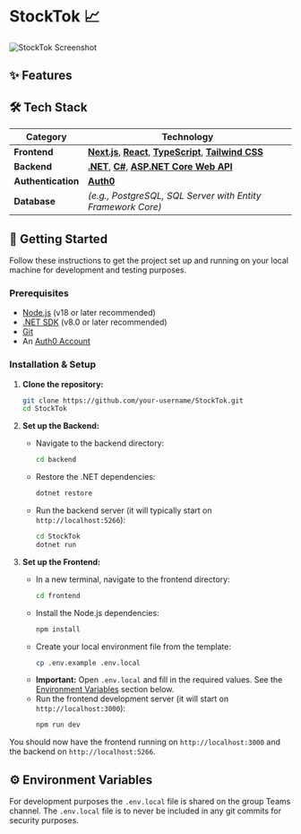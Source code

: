 # StockTok 📈



![StockTok Screenshot](./docs/images/screenshot.png) 
<!-- TODO: Add a screenshot of your application and update this path -->

## ✨ Features



## 🛠️ Tech Stack

| Category        | Technology                                                                                                  |
| --------------- | ----------------------------------------------------------------------------------------------------------- |
| **Frontend**    | [**Next.js**](https://nextjs.org/), [**React**](https://reactjs.org/), [**TypeScript**](https://www.typescriptlang.org/), [**Tailwind CSS**](https://tailwindcss.com/) |
| **Backend**     | [**.NET**](https://dotnet.microsoft.com/), [**C#**](https://learn.microsoft.com/en-us/dotnet/csharp/), [**ASP.NET Core Web API**](https://learn.microsoft.com/en-us/aspnet/core/web-api/)      |
| **Authentication** | [**Auth0**](https://auth0.com/)                                                                             |
| **Database**    | _(e.g., PostgreSQL, SQL Server with Entity Framework Core)_                                                 | <!-- TODO: Update with your database -->

## 🚀 Getting Started

Follow these instructions to get the project set up and running on your local machine for development and testing purposes.

### Prerequisites

*   [Node.js](https://nodejs.org/) (v18 or later recommended)
*   [.NET SDK](https://dotnet.microsoft.com/download) (v8.0 or later recommended)
*   [Git](https://git-scm.com/)
*   An [Auth0 Account](https://auth0.com/)

### Installation & Setup

1.  **Clone the repository:**
    ```bash
    git clone https://github.com/your-username/StockTok.git
    cd StockTok
    ```

2.  **Set up the Backend:**
    *   Navigate to the backend directory:
        ```bash
        cd backend
        ```
    *   Restore the .NET dependencies:
        ```bash
        dotnet restore
        ```
    *   Run the backend server (it will typically start on `http://localhost:5266`):
        ```bash
        cd StockTok
        dotnet run
        ```

3.  **Set up the Frontend:**
    *   In a new terminal, navigate to the frontend directory:
        ```bash
        cd frontend
        ```
    *   Install the Node.js dependencies:
        ```bash
        npm install
        ```
    *   Create your local environment file from the template:
        ```bash
        cp .env.example .env.local
        ```
    *   **Important:** Open `.env.local` and fill in the required values. See the [Environment Variables](#-environment-variables) section below.
    *   Run the frontend development server (it will start on `http://localhost:3000`):
        ```bash
        npm run dev
        ```

You should now have the frontend running on `http://localhost:3000` and the backend on `http://localhost:5266`.

## ⚙️ Environment Variables

For development purposes the `.env.local` file is shared on the group Teams channel. The `.env.local` file is to never be included in any git commits for security purposes.